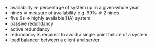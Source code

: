 - availability => percentage of system up in a given whole year
- nines => measure of availability e.g. 99% => 2 nines
- five 9s => highly available(HA) system
- passive redundancy
- active redundancy
- redundancy is required to avoid a single point failure of a system.
- load balancer between a client and server.